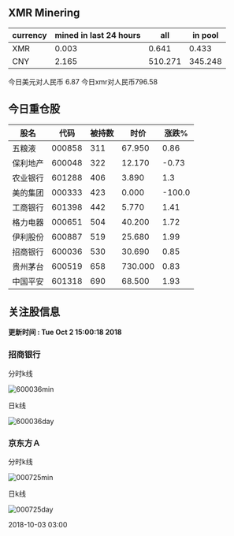## XMR Minering

|currency|mined in last 24 hours|all|in pool|
|---|---|---|---|
|XMR|0.003|0.641|0.433|
|CNY|2.165|510.271|345.248|

今日美元对人民币 6.87	今日xmr对人民币796.58


## 今日重仓股 

|股名|代码|被持数|时价|涨跌%|
|---|---|---|---|---|
|五粮液|000858|311|67.950|0.86|
|保利地产|600048|322|12.170|-0.73|
|农业银行|601288|406|3.890|1.3|
|美的集团|000333|423|0.000|-100.0|
|工商银行|601398|442|5.770|1.41|
|格力电器|000651|504|40.200|1.72|
|伊利股份|600887|519|25.680|1.99|
|招商银行|600036|530|30.690|0.85|
|贵州茅台|600519|658|730.000|0.83|
|中国平安|601318|690|68.500|1.93|

## 关注股信息
**更新时间 : Tue Oct  2 15:00:18 2018**
### 招商银行 
分时k线

![600036min](http://image.sinajs.cn/newchart/min/n/sh600036.gif)

日k线

![600036day](http://image.sinajs.cn/newchart/daily/n/sh600036.gif)

### 京东方Ａ 
分时k线

![000725min](http://image.sinajs.cn/newchart/min/n/sz000725.gif)

日k线

![000725day](http://image.sinajs.cn/newchart/daily/n/sz000725.gif)

2018-10-03 03:00